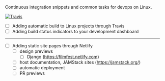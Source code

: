 Continuous integration snippets and common tasks for devops on Linux.

[![Travis](https://img.shields.io/travis/yakshaveinc/linux.svg)](https://travis-ci.org/yakshaveinc/linux)

* [ ] Adding automatic build to Linux projects through Travis
* [ ] Adding build status indicators to your development dashboard

---
* [ ] Adding static site pages through Netlify
  * [ ] design previews
    * [ ] Django (https://filmfest.netlify.com)
  * [ ] host documentation, JAMStack sites (https://jamstack.org/)
  * [ ] automatic deployment
  * [ ] PR previews
